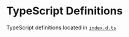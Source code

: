 # TypeScript Definitions

TypeScript definitions located in [`index.d.ts`](https://github.com/veliovgroup/Meteor-Files/blob/master/index.d.ts)

